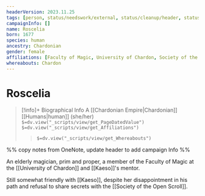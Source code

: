 ```yaml
---
headerVersion: 2023.11.25
tags: [person, status/needswork/external, status/cleanup/header, status/image]
campaignInfo: []
name: Roscelia
born: 1677
species: human
ancestry: Chardonian
gender: female
affiliations: [Faculty of Magic, University of Chardon, Society of the Open Scroll]
whereabouts: Chardon
---
```

# Roscelia
>[!info]+ Biographical Info
> A [[Chardonian Empire|Chardonian]] [[Humans|human]] (she/her)
> `$=dv.view("_scripts/view/get_PageDatedValue")`
> `$=dv.view("_scripts/view/get_Affiliations")`
>> `$=dv.view("_scripts/view/get_Whereabouts")`

%% copy notes from OneNote, update header to add campaign Info %%

An elderly magician, prim and proper, a member of the Faculty of Magic at the [[University of Chardon]] and [[Kaeso]]'s mentor.

Still somewhat friendly with [[Kaeso]], despite her disappointment in his path and refusal to share secrets with the [[Society of the Open Scroll]]. 